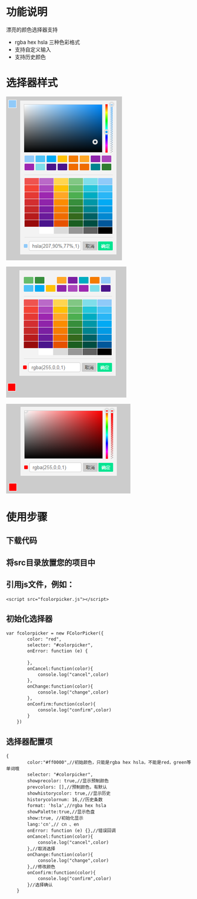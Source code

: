 # 功能说明
漂亮的颜色选择器支持 
+ rgba hex hsla 三种色彩格式
+ 支持自定义输入
+ 支持历史颜色

# 选择器样式
![avatar](https://raw.githubusercontent.com/fanaiai/xncolorpicker/main/1.png)

![avatar](https://raw.githubusercontent.com/fanaiai/xncolorpicker/main/2.png)

![avatar](https://raw.githubusercontent.com/fanaiai/xncolorpicker/main/3.png)

# 使用步骤
## 下载代码
## 将src目录放置您的项目中
## 引用js文件，例如：
    <script src="fcolorpicker.js"></script>
    
## 初始化选择器
    var fcolorpicker = new FColorPicker({
            color: "red", 
            selector: "#colorpicker",
            onError: function (e) {
    
            },
            onCancel:function(color){
                console.log("cancel",color)
            },
            onChange:function(color){
                console.log("change",color)
            },
            onConfirm:function(color){
                console.log("confirm",color)
            }
        })
        
## 选择器配置项
    {
            color:"#ff0000",//初始颜色，只能是rgba hex hsla，不能是red，green等单词哦
            selector: "#colorpicker",
            showprecolor: true,//显示预制颜色
            prevcolors: [],//预制颜色，有默认
            showhistorycolor: true,//显示历史
            historycolornum: 16,//历史条数
            format: 'hsla',//rgba hex hsla
            showPalette:true,//显示色盘
            show:true, //初始化显示
            lang:'cn',// cn 、en
            onError: function (e) {},//错误回调
            onCancel:function(color){
                console.log("cancel",color)
            },//取消选择
            onChange:function(color){
                console.log("change",color)
            },//修改颜色
            onConfirm:function(color){
                console.log("confirm",color)
            }//选择确认
        }
